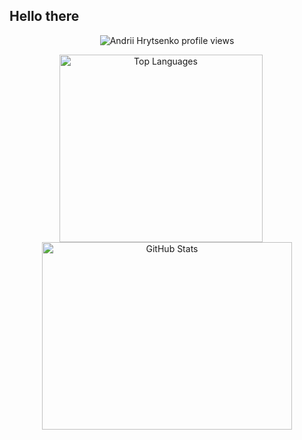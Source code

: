 ## Hello there 

<p align="center">
  <!-- Stats counter on top, centered -->
  <img src="https://u8views.com/api/v1/github/profiles/73461908/views/day-week-month-total-count.svg" alt="Andrii Hrytsenko profile views" />
</p>

<p align="center">
  <!-- Two charts side-by-side -->
  <img src="https://github-readme-stats.vercel.app/api/top-langs/?username=anryts&layout=compact&hide=jupyter%20notebook,bash,html,sql,css,javascript,dockerfile,cmake,makefile,powershell,scss,shell" alt="Top Languages" width="325" height="300" style="display: inline-block; margin-right: 20px;" />
  <img src="https://github-readme-stats.vercel.app/api?username=anryts&show_icons=true&count_private=true&hide_title=true" alt="GitHub Stats" width="400" height="300" style="display: inline-block;" />
</p>

